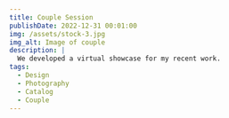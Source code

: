 ```yaml
---
title: Couple Session
publishDate: 2022-12-31 00:01:00
img: /assets/stock-3.jpg
img_alt: Image of couple
description: |
  We developed a virtual showcase for my recent work.
tags:
  - Design
  - Photography
  - Catalog
  - Couple
---
```



